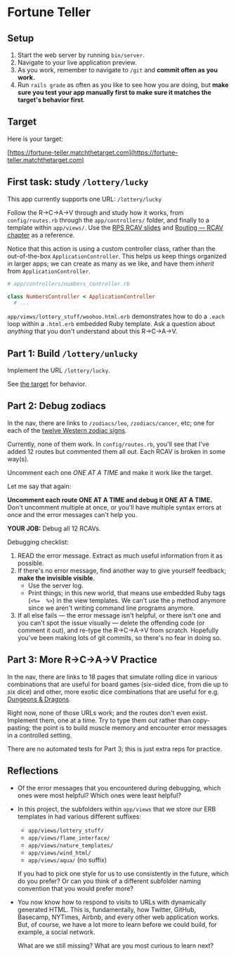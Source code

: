 # Fortune Teller

## Setup

1. Start the web server by running `bin/server`.
1. Navigate to your live application preview.
1. As you work, remember to navigate to `/git` and **commit often as you work.**
1. Run `rails grade` as often as you like to see how you are doing, but **make sure you test your app manually first to make sure it matches the target's behavior first**.

## Target

Here is your target:

[https://fortune-teller.matchthetarget.com](https://fortune-teller.matchthetarget.com)

## First task: study `/lottery/lucky`

This app currently supports one URL: `/lottery/lucky`

Follow the R→C→A→V through and study how it works, from `config/routes.rb` through the `app/controllers/` folder, and finally to a template within `app/views/`. Use the [RPS RCAV slides](https://slides.com/raghubetina/06-routing-rcav?token=43w7FD8Q) and [Routing — RCAV chapter](https://chapters.firstdraft.com/chapters/779) as a reference.

Notice that this action is using a custom controller class, rather than the out-of-the-box `ApplicationController`. This helps us keep things organized in larger apps; we can create as many as we like, and have them _inherit_ from `ApplicationController`.

```ruby
# app/controllers/numbers_controller.rb

class NumbersController < ApplicationController
  # ...
```  

`app/views/lottery_stuff/woohoo.html.erb` demonstrates how to do a `.each` loop within a `.html.erb` embedded Ruby template. Ask a question about _anything_ that you don't understand about this R→C→A→V.

## Part 1: Build `/lottery/unlucky`

Implement the URL `/lottery/lucky`.

See [the target](https://fortune-teller.matchthetarget.com) for behavior.

## Part 2: Debug zodiacs

In the nav, there are links to `/zodiacs/leo`, `/zodiacs/cancer`, etc; one for each of the [twelve Western zodiac signs](https://en.wikipedia.org/wiki/Astrological_sign#Western_zodiac_signs).

Currently, none of them work. In `config/routes.rb`, you'll see that I've added 12 routes but commented them all out. Each RCAV is broken in some way(s).

Uncomment each one *ONE AT A TIME* and make it work like the target.

Let me say that again:

**Uncomment each route ONE AT A TIME and debug it ONE AT A TIME.** Don't uncomment multiple at once, or you'll have multiple syntax errors at once and the error messages can't help you.

**YOUR JOB:** Debug all 12 RCAVs.

Debugging checklist:

 1. READ the error message. Extract as much useful information from it as possible.
 2. If there's no error message, find another way to give yourself feedback; **make the invisible visible**.
    - Use the server log.
    - Print things; in this new world, that means use embedded Ruby tags (`<%=  %>`) in the view templates. We can't use the `p` method anymore since we aren't writing command line programs anymore.
 3. If all else fails — the error message isn't helpful, or there isn't one and you can't spot the issue visually — delete the offending code (or comment it out), and re-type the R→C→A→V from scratch. Hopefully you've been making lots of git commits, so there's no fear in doing so.

## Part 3: More R→C→A→V Practice

In the nav, there are links to 18 pages that simulate rolling dice in various combinations that are useful for board games (six-sided dice, from die up to six dice) and other, more exotic dice combinations that are useful for e.g. [Dungeons & Dragons](https://en.wikipedia.org/wiki/Dungeons_%26_Dragons#Game_mechanics).

Right now, none of those URLs work; and the routes don't even exist. Implement them, one at a time. Try to type them out rather than copy-pasting; the point is to build muscle memory and encounter error messages in a controlled setting.

There are no automated tests for Part 3; this is just extra reps for practice.

## Reflections

 - Of the error messages that you encountered during debugging, which ones were most helpful? Which ones were least helpful?
 - In this project, the subfolders within `app/views` that we store our ERB templates in had various different suffixes:
    - `app/views/lottery_stuff/`
    - `app/views/flame_interface/`
    - `app/views/nature_templates/`
    - `app/views/wind_html/`
    - `app/views/aqua/` (no suffix)

    If you had to pick one style for us to use consistently in the future, which do you prefer? Or can you think of a different subfolder naming convention that you would prefer more?
 - You now know how to respond to visits to URLs with dynamically generated HTML. This is, fundamentally, how Twitter, GitHub, Basecamp, NYTimes, Airbnb, and every other web application works. But, of course, we have a lot more to learn before we could build, for example, a social network.

    What are we still missing? What are you most curious to learn next?
